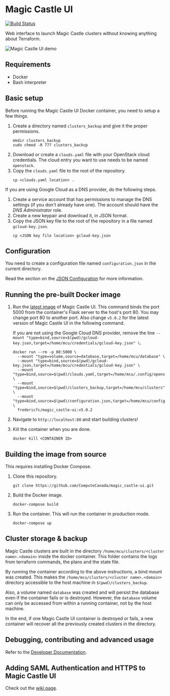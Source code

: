 # Magic Castle UI

[![Build Status](https://travis-ci.com/ComputeCanada/magic_castle-ui.svg?branch=master)](https://travis-ci.com/ComputeCanada/magic_castle-ui)

Web interface to launch Magic Castle clusters without knowing anything about Terraform.

![Magic Castle UI demo](./demo/demo.gif)

## Requirements

- Docker
- Bash interpreter

## Basic setup

Before running the Magic Castle UI Docker container, you need to setup a few things.

1. Create a directory named `clusters_backup` and give it the proper permissions.
   ```
   mkdir clusters_backup
   sudo chmod -R 777 clusters_backup
   ```
2. Download or create a `clouds.yaml` file with your OpenStack cloud credentials. The cloud entry you want to use needs to be named `openstack`.
3. Copy the `clouds.yaml` file to the root of the repository.
   ```
   cp <clouds.yaml location> .
   ```

If you are using Google Cloud as a DNS provider, do the following steps.

1. Create a service account that has permissions to manage the DNS settings (if you don't already have one). The account should have the _DNS Administrator_ role.
2. Create a new keypair and download it, in JSON format.
3. Copy the JSON key file to the root of the repository in a file named `gcloud-key.json`.
   ```
   cp <JSON key file location> gcloud-key.json
   ```

## Configuration

You need to create a configuration file named `configuration.json` in the current directory.

Read the section on the [JSON Configuration](./docs/configuration.md) for more information.

## Running the pre-built Docker image

1. Run the [latest image](https://hub.docker.com/repository/docker/fredericfc/magic_castle-ui) of Magic Castle UI. This command binds the port 5000 from the container's Flask server to the host's port 80. You may change port 80 to another port. Also change `v5.0.2` for the latest version of Magic Castle UI in the following command.
   
   If you are not using the Google Cloud DNS provider, remove the line `--mount "type=bind,source=$(pwd)/gcloud-key.json,target=/home/mcu/credentials/gcloud-key.json" \`.

   ```shell script
   docker run --rm -p 80:5000 \
     --mount "type=volume,source=database,target=/home/mcu/database" \
     --mount "type=bind,source=$(pwd)/gcloud-key.json,target=/home/mcu/credentials/gcloud-key.json" \
     --mount "type=bind,source=$(pwd)/clouds.yaml,target=/home/mcu/.config/openstack/clouds.yaml" \
     --mount "type=bind,source=$(pwd)/clusters_backup,target=/home/mcu/clusters" \
     --mount "type=bind,source=$(pwd)/configuration.json,target=/home/mcu/configuration.json" \
     fredericfc/magic_castle-ui:v5.0.2
   ```

2. Navigate to `http://localhost:80` and start building clusters!
3. Kill the container when you are done.
   ```
   docker kill <CONTAINER ID>
   ```

## Building the image from source

This requires installing Docker Compose.

1. Clone this repository.

   ```shell script
   git clone https://github.com/ComputeCanada/magic_castle-ui.git
   ```

2. Build the Docker image.

   ```shell script
   docker-compose build
   ```

3. Run the container. This will run the container in production mode.
   ```shell script
   docker-compose up
   ```

## Cluster storage & backup

Magic Castle clusters are built in the directory `/home/mcu/clusters/<cluster name>.<domain>` inside the
docker container.
This folder contains the logs from terraform commands, the plans and the state file.

By running the container according to the above instructions, a bind mount was created. This
makes the `/home/mcu/clusters/<cluster name>.<domain>` directory accessible to the host machine in
`$(pwd)/clusters_backup`.

Also, a volume named `database` was created and will persist the database even if the container fails or is destroyed. However, the `database` volume can only be accessed from within a running container, not by the host machine.

In the end, if one Magic Castle UI container is destroyed or fails, a new container will recover all the previously
created clusters in the directory.

## Debugging, contributing and advanced usage

Refer to the [Developer Documentation](./docs/developers.md).

## Adding SAML Authentication and HTTPS to Magic Castle UI

Check out the [wiki page](https://github.com/ComputeCanada/magic_castle-ui/wiki/Adding-SAML-Authentication-and-HTTPS-to-Magic-Castle-UI).
